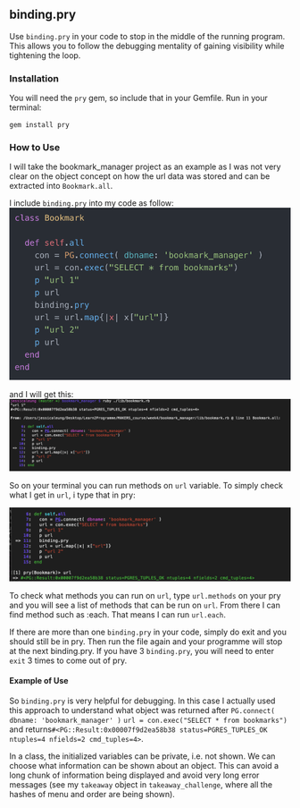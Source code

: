 ## binding.pry

Use `binding.pry` in your code to stop in the middle of the running program. <br>
This allows you to follow the debugging mentality of gaining visibility while tightening the loop.

### Installation

You will need the `pry` gem, so include that in your Gemfile. Run in your terminal:
```
gem install pry
```

### How to Use

I will take the bookmark_manager project as an example as I was not very clear on the object concept on how the url data was stored and can be extracted into `Bookmark.all`. <br>

I include `binding.pry` into my code as follow:<br>
![binding.pry](./public/images/Screenshot_bookmark_manager_binding1.png)

and I will get this: <br>
![binding.pry result](./public/images/Screenshot_bookmark_manager_bindingg1_result.png)


So on your terminal you can run methods on `url` variable. To simply check what I get in `url`, i type that in pry:

![in pry](./public/images/Screenshot_bookmark_manager_run_method_on_pry.png)

To check what methods you can run on `url`, type `url.methods` on your pry and you will see a list of methods that can be run on `url`. From there I can find method such as :each. That means I can run `url.each`. <br>

If there are more than one `binding.pry` in your code, simply do exit and you should still be in pry. Then run the file again and your programme will stop at the next binding.pry. If you have 3 `binding.pry`, you will need to enter `exit` 3 times to come out of pry.

#### Example of Use

So `binding.pry` is very helpful for debugging. In this case I actually used this approach to understand what object was returned after `PG.connect( dbname: 'bookmark_manager' )`
`url = con.exec("SELECT * from bookmarks")`
and returns`#<PG::Result:0x00007f9d2ea58b38 status=PGRES_TUPLES_OK ntuples=4 nfields=2 cmd_tuples=4>`. <br>

In a class, the initialized variables can be private, i.e. not shown. We can choose what information can be shown about an object. This can avoid a long chunk of information being displayed and avoid very long error messages (see my `takeaway` object in `takeaway_challenge`, where all the hashes of menu and order are being shown).
